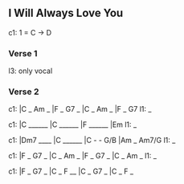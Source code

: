 ---
---

## I Will Always Love You

c1: 1 = C -> D

### Verse 1

l3: only vocal

### Verse 2

c1: |C _ Am _ |F _ G7 _ |C _ Am _ |F _ G7
l1:  _

c1: |C ______ |C ______ |F ______ |Em 
l1:  _

c1: |Dm7 ____ |C ______ |C - - G/B |Am _ Am7/G
l1:  _

c1: |F _ G7 _ |C _ Am _ |F _ G7 _ |C _ Am _
l1:  _

c1: |F _ G7 _ |C _ F __ |C _ G7 _ |C _ F _